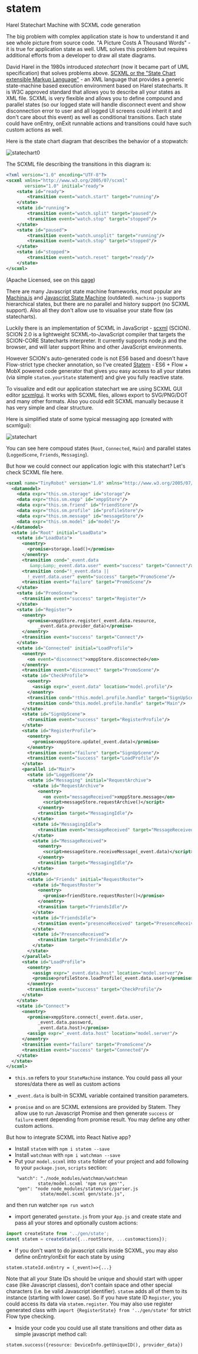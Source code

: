 # statem
Harel Statechart Machine with SCXML code generation

The big problem with complex application state is how to understand it and see whole picture from source code.
"A Picture Costs A Thousand Words" - it is true for application state as well. UML solves this problem but requires additional
efforts from a developer to draw all state diagrams.

David Harel in the 1980s introduced *statechart* (now it became part of UML specification) that solves problems above. [SCXML or the "State Chart extensible Markup Language"](http://www.w3.org/TR/scxml/) - an XML language that provides a generic state-machine based execution environment based on Harel statecharts. It is W3C approved standard that allows you to describe all your states as XML file. SCXML is very flexible and allows you to define compound and parallel states (so our logged state will handle disconnect event and show disconnection error to user and all logged UI screens could inherit it and don't care about this event) as well as conditional transitions. Each state could have onEntry, onExit runnable actions and transitions could have such custom actions as well.

Here is the state chart diagram that describes the behavior of a stopwatch:

![statechart0](https://cloud.githubusercontent.com/assets/1321329/16263277/bfb65bb8-3873-11e6-8aa2-7c541e29c2fb.png)

The SCXML file describing the transitions in this diagram is:

```xml
<?xml version="1.0" encoding="UTF-8"?>
<scxml xmlns="http://www.w3.org/2005/07/scxml"
       version="1.0" initial="ready">
    <state id="ready">
        <transition event="watch.start" target="running"/>
    </state>
    <state id="running">
        <transition event="watch.split" target="paused"/>
        <transition event="watch.stop" target="stopped"/>
    </state>
    <state id="paused">
        <transition event="watch.unsplit" target="running"/>
        <transition event="watch.stop" target="stopped"/>
    </state>
    <state id="stopped">
        <transition event="watch.reset" target="ready"/>
    </state>
</scxml>
```
(Apache Licensed, see on this [page](http://commons.apache.org/proper/commons-scxml/usecases/scxml-stopwatch.html))

There are many Javascript state machine frameworks, most popular are [Machina.js](http://machina-js.org) and [Javascript State Machine](http://codeincomplete.com/posts/2014/3/15/javascript_state_machine_v2_3_0/) (outdated). `machina-js` supports hierarchical states, but there are no parallel and history support (no SCXML support). Also all they don't allow use to visualise your state flow (as statecharts).

Luckily there is an implementation of SCXML in JavaScript - [scxml](https://www.npmjs.com/package/scxml) (SCION). SCION 2.0 is a lightweight SCXML-to-JavaScript compiler that targets the SCION-CORE Statecharts interpreter. It currently supports node.js and the browser, and will later support Rhino and other JavaScript environments.

However SCION's auto-generated code is not ES6 based and doesn't have Flow-strict type checker annotation, so I've created [Statem](https://github.com/aksonov/statem) - ES6 + Flow + MobX powered code generator that gives you easy access to all your states (via simple `statem.yourState` statement) and give you fully reactive state.

To visualize and edit our application statechart we are using SCXML GUI editor [scxmlgui](https://github.com/fmorbini/scxmlgui). It works with SCXML files, allows export to SVG/PNG/DOT and many other formats. Also you could edit SCXML manually because it has very simple and clear structure.

Here is simplified state of some typical messaging app (created with scxmlgui):

![statechart](https://cloud.githubusercontent.com/assets/1321329/16266129/8fc53810-3883-11e6-8f65-66d14fc3b19a.png)

You can see here compoud states (`Root`, `Connected`, `Main`) and parallel states (`LoggedScene`, `Friends`, `Messaging`).

But how we could connect our application logic with this statechart?
Let's check SCXML file here.

```xml
<scxml name="TinyRobot" version="1.0" xmlns="http://www.w3.org/2005/07/scxml">
  <datamodel>
    <data expr="this.sm.storage" id="storage"/>
    <data expr="this.sm.xmpp" id="xmppStore"/>
    <data expr="this.sm.friend" id="friendStore"/>
    <data expr="this.sm.profile" id="profileStore"/>
    <data expr="this.sm.message" id="messageStore"/>
    <data expr="this.sm.model" id="model"/>
  </datamodel>
  <state id="Root" initial="LoadData">
    <state id="LoadData">
      <onentry>
        <promise>storage.load()</promise>
      </onentry>
      <transition cond="_event.data
         &amp;&amp;_event.data.user" event="success" target="Connect"/>
      <transition cond="!_event.data ||
        !_event.data.user" event="success" target="PromoScene"/>
      <transition event="failure" target="PromoScene"/>
    </state>
    <state id="PromoScene">
      <transition event="success" target="Register"/>
    </state>
    <state id="Register">
      <onentry>
        <promise>xmppStore.register(_event.data.resource,
            _event.data.provider_data)</promise>
      </onentry>
      <transition event="success" target="Connect"/>
    </state>
    <state id="Connected" initial="LoadProfile">
      <onentry>
        <on event="disconnect">xmppStore.disconnected</on>
      </onentry>
      <transition event="disconnect" target="PromoScene"/>
      <state id="CheckProfile">
        <onentry>
          <assign expr="_event.data" location="model.profile"/>
        </onentry>
        <transition cond="!this.model.profile.handle" target="SignUpScene"/>
        <transition cond="this.model.profile.handle" target="Main"/>
      </state>
      <state id="SignUpScene">
        <transition event="success" target="RegisterProfile"/>
      </state>
      <state id="RegisterProfile">
        <onentry>
          <promise>xmppStore.update(_event.data)</promise>
        </onentry>
        <transition event="failure" target="SignUpScene"/>
        <transition event="success" target="LoadProfile"/>
      </state>
      <parallel id="Main">
        <state id="LoggedScene"/>
        <state id="Messaging" initial="RequestArchive">
          <state id="RequestArchive">
            <onentry>
              <on event="messageReceived">xmppStore.message</on>
              <script>messageStore.requestArchive()</script>
            </onentry>
            <transition target="MessagingIdle"/>
          </state>
          <state id="MessagingIdle">
            <transition event="messageReceived" target="MessageReceived"/>
          </state>
          <state id="MessageReceived">
            <onentry>
              <script>messageStore.receiveMessage(_event.data)</script>
            </onentry>
            <transition target="MessagingIdle"/>
          </state>
        </state>
        <state id="Friends" initial="RequestRoster">
          <state id="RequestRoster">
            <onentry>
              <promise>friendStore.requestRoster()</promise>
            </onentry>
            <transition target="FriendsIdle"/>
          </state>
          <state id="FriendsIdle">
            <transition event="presenceReceived" target="PresenceReceived"/>
          </state>
          <state id="PresenceReceived">
            <transition target="FriendsIdle"/>
          </state>
        </state>
      </parallel>
      <state id="LoadProfile">
        <onentry>
          <assign expr="_event.data.host" location="model.server"/>
          <promise>profileStore.loadProfile(_event.data.user)</promise>
        </onentry>
        <transition event="success" target="CheckProfile"/>
      </state>
    </state>
    <state id="Connect">
      <onentry>
        <promise>xmppStore.connect(_event.data.user,
            _event.data.password,
            _event.data.host)</promise>
        <assign expr="_event.data.host" location="model.server"/>
      </onentry>
      <transition event="failure" target="PromoScene"/>
      <transition event="success" target="Connected"/>
    </state>
  </state>
</scxml>
```
* `this.sm` refers to your `StateMachine` instance. You could pass all your stores/data there as well as custom actions

* `_event.data` is built-in SCXML variable contained transition parameters.

* `promise` and `on` are SCXML extensions are provided by Statem. They allow use to run Javascript Promise and then generate `success` or `failure` event depending from promise result. You may define any other custom actions.

But how to integrate SCXML into React Native app?

* Install `statem` with `npm i statem --save`
* Install `watchman` with `npm i watchman --save`
* Put your `model.scxml` into `state` folder of your project and add following to your `package.json`, `scripts` section:

```
    "watch": "./node_modules/watchman/watchman
    		state/model.scxml 'npm run gen'",
    "gen": "node node_modules/statem/src/parser.js
    		 state/model.scxml gen/state.js",
```
and then run watcher `npm run watch`

* import generated `genstate.js` from your `App.js` and create state and pass all your stores and optionally custom actions:

```javascript
import createState from '../gen/state';
const statem = createState({...rootStore, ...customactions});

```

* If you don't want to do javascript calls inside SCXML, you may also define onEntry/onExit for each state by using

```
statem.stateId.onEntry = (_event)=>{...}
```

Note that all your State IDs should be unique and should start with upper case (like Javascript classes), don't contain space and other special characters (i.e. be valid Javascript identifier). `statem` adds all of them to its instance (starting with lower case). So if you have state ID `Register`, you could access its data via `statem.register`. You may also use register generated class with `import {RegisterState} from '../gen/state'` for strict Flow type checking.

* Inside your code you could use all state transitions and other data as simple javascript method call:

```
statem.success({resource: DeviceInfo.getUniqueID(), provider_data})
```



